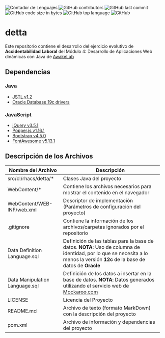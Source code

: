 ![Contador de Lenguajes](https://img.shields.io/github/languages/count/rhacs/detta?style=flat-square) ![GitHub contributors](https://img.shields.io/github/contributors/rhacs/detta?style=flat-square) ![GitHub last commit](https://img.shields.io/github/last-commit/rhacs/detta?style=flat-square) ![GitHub code size in bytes](https://img.shields.io/github/languages/code-size/rhacs/detta?style=flat-square) ![GitHub top language](https://img.shields.io/github/languages/top/rhacs/detta?style=flat-square) ![GitHub](https://img.shields.io/github/license/rhacs/detta?style=flat-square)

# detta
Este repositorio contiene el desarrollo del ejercicio evolutivo de **Accidentabilidad Laboral** del Módulo 4: Desarrollo de Aplicaciones Web dinámicas con Java de [AwakeLab](https://awakelab.cl)

## Dependencias

### Java
* [JSTL v1.2](https://mvnrepository.com/artifact/jstl/jstl)
* [Oracle Database 19c drivers](https://www.oracle.com/database/technologies/appdev/jdbc-downloads.html)

### JavaScript
* [jQuery v3.5.1](https://jquery.com)
* [Popper.js v1.16.1](https://popper.js.org/)
* [Bootstrap v4.5.0](https://getbootstrap.com)
* [FontAwesome v5.13.1](https://fontawesome.com)

## Descripción de los Archivos
Nombre del Archivo | Descripción
------------------ | -----------
src/cl/rhacs/detta/* | Clases Java del proyecto
WebContent/* | Contiene los archivos necesarios para mostrar el contenido en el navegador
WebContent/WEB-INF/web.xml | Descriptor de implementación (Parámetros de configuración del proyecto)
.gitignore | Contiene la información de los archivos/carpetas ignorados por el repositorio
Data Definition Language.sql | Definición de las tablas para la base de datos. **NOTA**: Uso de columna de identidad, por lo que se necesita a lo menos la versión **12c** de la base de datos de **Oracle**
Data Manipulation Language.sql | Definición de los datos a insertar en la base de datos. **NOTA**: Datos generados utilizando el servicio web de [Mockaroo.com](https://mockaroo.com)
LICENSE | Licencia del Proyecto
README.md | Archivo de texto (formato MarkDown) con la descripción del proyecto
pom.xml | Archivo de información y dependencias del proyecto
